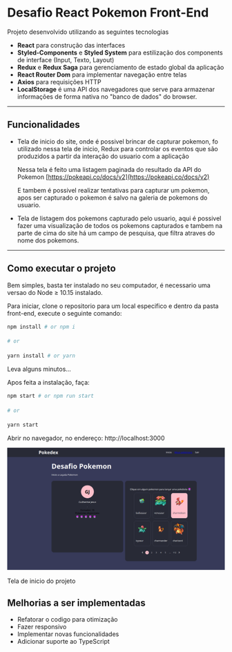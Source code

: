 # Desafio React Pokemon Front-End

Projeto desenvolvido utilizando as seguintes tecnologias

- **React** para construção das interfaces
- **Styled-Components** e **Styled System** para estilização dos components de interface (Input, Texto, Layout)
- **Redux** e **Redux Saga** para gerenciamento de estado global da aplicação
- **React Router Dom** para implementar navegação entre telas
- **Axios** para requisições HTTP
- **LocalStorage** é uma API dos navegadores que serve para armazenar informações de forma nativa no "banco de dados" do browser.

---

## Funcionalidades

- Tela de inicio do site, onde é possivel brincar de capturar pokemon, fo utilizado nessa tela de inicio, Redux para controlar os eventos que são produzidos a partir da interação do usuario com a aplicação

    Nessa tela é feito uma listagem paginada do resultado da API do Pokemon [https://pokeapi.co/docs/v2](https://pokeapi.co/docs/v2)

    E tambem é possivel realizar tentativas para capturar um pokemon, apos ser capturado o pokemon é salvo na galeria de pokemons do usuario. 

- Tela de listagem dos pokemons capturado pelo usuario, aqui é possivel fazer uma visualização de todos os pokemons capturados e tambem na parte de cima do site há um campo de pesquisa, que filtra atraves do nome dos pokemons.

 

---

## Como executar o projeto

Bem simples, basta ter instalado no seu computador, é necessario uma versao do Node ≥ 10.15  instalado. 

Para iniciar, clone o repositorio para um local especifico e dentro da pasta front-end, execute o seguinte comando:

```bash
npm install # or npm i

# or

yarn install # or yarn
```

Leva alguns minutos...

Apos feita a instalação, faça:

```bash
npm start # or npm run start

# or

yarn start
```

Abrir no navegador, no endereço: http://localhost:3000

![front-end/public/home_page.png](front-end/public/home_page.png)

Tela de inicio do projeto

## Melhorias a ser implementadas

- Refatorar o codigo para otimização
- Fazer responsivo
- Implementar novas funcionalidades
- Adicionar suporte ao TypeScript
